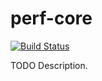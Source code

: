 # perf-core

[![Build Status](https://travis-ci.org/tonyday567/perf-core.png)](https://travis-ci.org/tonyday567/perf-core)

TODO Description.
